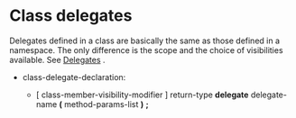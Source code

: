 

Class delegates
===============

Delegates defined in a class are basically the same as those defined in a namespace. The only difference is the scope and the choice of visibilities available. See
[Delegates](http://wiki.gnome.org/action/show/Projects/Vala/Manual/Export/Vala/Manual/Delegates#)
.

-   class-delegate-declaration:

    -   [ class-member-visibility-modifier ] return-type **delegate**
        delegate-name **(** method-params-list **)** **;**


